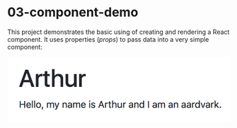 # 03-component-demo
This project demonstrates the basic using of creating and rendering a React component. It uses properties (_props_) to pass data into a very simple component:

![a paragraph rendered with props](img/complete.png)